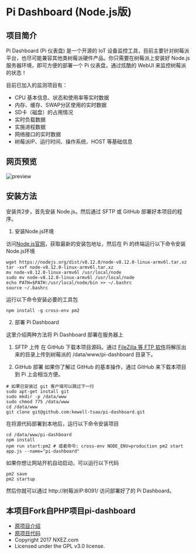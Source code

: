 # Pi Dashboard (Node.js版)
## 项目简介
Pi Dashboard (Pi 仪表盘) 是一个开源的 IoT 设备监控工具，目前主要针对树莓派平台，也尽可能兼容其他类树莓派硬件产品。你只需要在树莓派上安装好 Node.js 服务器环境，即可方便的部署一个 Pi 仪表盘，通过炫酷的 WebUI 来监控树莓派的状态！

目前已加入的监测项目有：
* CPU 基本信息、状态和使用率等实时数据
* 内存、缓存、SWAP分区使用的实时数据
* SD卡（磁盘）的占用情况
* 实时负载数据
* 实施进程数据
* 网络接口的实时数据
* 树莓派IP、运行时间、操作系统、HOST 等基础信息

## 网页预览
![preview](http://shumeipai.nxez.com/wp-content/uploads/2017/08/20170831005933963-0.jpg)

## 安装方法
安装共2步，首先安装 Node.js。然后通过 SFTP 或 GitHub 部署好本项目的程序。
1. 安装Node.js环境

访问[Node.js官网](https://nodejs.org/)，获取最新的安装包地址，然后在 Pi 的终端运行以下命令安装Node.js环境
```
wget https://nodejs.org/dist/v8.12.0/node-v8.12.0-linux-armv6l.tar.xz
tar -xvf node-v8.12.0-linux-armv6l.tar.xz 
mv node-v8.12.0-linux-armv6l /usr/local/node
sudo mv node-v8.12.0-linux-armv6l /usr/local/node
echo PATH=$PATH:/usr/local/node/bin >> ~/.bashrc
source ~/.bashrc
```
运行以下命令安装必要的工具包

```
npm install -g cross-env pm2
```

2. 部署 Pi Dashboard

这里介绍两种方法将 Pi Dashboard 部署在服务器上

1. SFTP 上传
在 GitHub 下载本项目源码。通过 [FileZilla 等 FTP 软件](http://shumeipai.nxez.com/2013/09/07/use-the-remote-sftp-file-transfer-raspberry-pi.html)将解压出来的目录上传到树莓派的 /data/www/pi-dashboard 目录下。

2. GitHub 部署
如果你了解过 GitHub 的基本操作，通过 GitHub 来下载本项目到 Pi 上会相当方便。
```
# 如果已安装过 git 客户端可以跳过下一行
sudo apt-get install git
sudo mkdir -p /data/www
sudo chmod 775 /data/www
cd /data/www
git clone git@github.com:kewell-tsao/pi-dashboard.git
```

在将源代码部署到本地后，运行以下命令安装项目
```
cd /data/www/pi-dashboard
npm install
npm run start:pm2 # 或者命令: cross-env NODE_ENV=production pm2 start app.js --name="pi-dashboard"
```

如果你想让网站开机自动启动，可以运行以下代码
```
pm2 save
pm2 startup
```

然后你就可以通过 http://树莓派IP:8091/ 访问部署好了的 Pi Dashboard。

## 本项目Fork自PHP项目pi-dashboard
* [原项目介绍](http://maker.quwj.com/project/10)
* [原项目代码](https://github.com/spoonysonny/pi-dashboard)
* Copyright 2017 NXEZ.com
* Licensed under the GPL v3.0 license.
